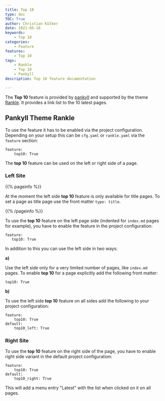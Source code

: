 ```yaml
---
title: Top 10
type: doc
TOC: True
author: Christian Külker
date: 2021-05-18
keywords:
    - Top 10
categories:
    - Feature
features:
    - Top 10
tags:
    - Rankle
    - Top 10
    - Pankyll
description: Top 10 feature documentation

---
```


The **Top 10** feature is provided by [pankyll] and supported by the theme
[Rankle]. It provides a link list to the 10 latest pages.

## Pankyll Theme Rankle

To use the feature it has to be enabled via the project configuration.
Depending on your setup this can be `cfg.yaml` or `rankle.yaml` via the
`feature` section:

~~~
feature:
    top10: True
~~~

The __top 10__ feature can be used on the left or right side of a page.

### Left Site

{{% pageinfo %}}

At the moment the left side __top 10__ feature is only available for title
pages. To set a page as title page use the front matter `type: title`.

{{% /pageinfo %}}

To use the __top 10__ feature on the left page side (indented for `index.md`
pages for example), you have to enable the feature in the project
configuration:

~~~
feature:
   top10: True
~~~

In addition to this you can use the left side in two ways:

**a)**

Use the left side only for a very limited number of pages, like `index.md`
pages. To enable __top 10__ for a page explicitly add the following front
matter:

~~~
top10: True
~~~

**b)**

To use the left side __top 10__ feature on all sides add the following to your
project configuration:

~~~
feature:
    top10: True
default:
    top10_left: True
~~~

### Right Site

To use the __top 10__ feature on the right side of the page, you have to enable
right side variant in the default project configuration:

~~~
feature:
    top10: True
default:
    top10_right: True
~~~

This will add a menu entry "Latest" with the list when clicked on it on all
pages.


[Pandoc]:  https://pandoc.org/
[Pankyll]: https://www.pankyll.org/
[Rankle]:  https://www.pankyll.org/en_US/Pankyll-Themes/pankyll-theme-rankle.html

